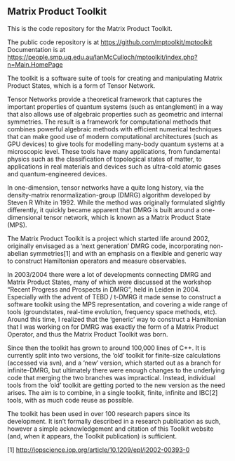 ## Matrix Product Toolkit

This is the code repository for the Matrix Product Toolkit.

The public code repository is at https://github.com/mptoolkit/mptoolkit
Documentation is at https://people.smp.uq.edu.au/IanMcCulloch/mptoolkit/index.php?n=Main.HomePage

The toolkit is a software suite of tools for creating and manipulating Matrix Product States, which is a form of Tensor Network.

Tensor Networks provide a theoretical framework that captures the important properties of quantum systems (such as entanglement) in a way that also allows use of algebraic properties such as geometric and internal symmetries. The result is a framework for computational methods that combines powerful algebraic methods with efficient numerical techniques that can make good use of modern computational architectures (such as GPU devices) to give tools for modelling many-body quantum systems at a microscopic level. These tools have many applications, from fundamental physics such as the classification of topological states of matter, to applications in real materials and devices such as ultra-cold atomic gases and quantum-engineered devices.

In one-dimension, tensor networks have a quite long history, via the density-matrix renormalization-group (DMRG) algorithm developed by Steven R White in 1992. While the method was originally formulated slightly differently, it quickly became apparent that DMRG is built around a one-dimensional tensor network, which is known as a Matrix Product State (MPS).

The Matrix Product Toolkit is a project which started life around 2002, originally envisaged as a ‘next generation’ DMRG code, incorporating non-abelian symmetries[1] and with an emphasis on a flexible and generic way to construct Hamiltonian operators and measure observables.

In 2003/2004 there were a lot of developments connecting DMRG and Matrix Product States, many of which were discussed at the workshop “Recent Progress and Prospects in DMRG”, held in Leiden in 2004. Especially with the advent of TEBD / t-DMRG it made sense to construct a software toolkit using the MPS representation, and covering a wide range of tools (groundstates, real-time evolution, frequency space methods, etc). Around this time, I realized that the ‘generic’ way to construct a Hamiltonian that I was working on for DMRG was exactly the form of a Matrix Product Operator, and thus the Matrix Product Toolkit was born.

Since then the toolkit has grown to around 100,000 lines of C++. It is currently split into two versions, the ‘old’ toolkit for finite-size calculations (accessed via svn), and a ‘new’ version, which started out as a branch for infinite-DMRG, but ultimately there were enough changes to the underlying code that merging the two branches was impractical. Instead, individual tools from the ‘old’ toolkit are getting ported to the new version as the need arises. The aim is to combine, in a single toolkit, finite, infinite and IBC[2] tools, with as much code reuse as possible.

The toolkit has been used in over 100 research papers since its development. It isn’t formally described in a research publication as such, however a simple acknowledgement and citation of this Toolkit website (and, when it appears, the Toolkit publication) is sufficient.

[1] http://iopscience.iop.org/article/10.1209/epl/i2002-00393-0
